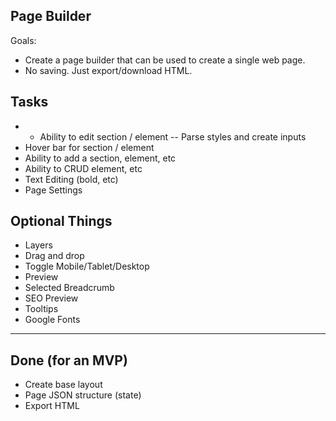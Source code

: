 ## Page Builder

Goals:

- Create a page builder that can be used to create a single web page.
- No saving. Just export/download HTML.

## Tasks

- * Ability to edit section / element
-- Parse styles and create inputs
- Hover bar for section / element
- Ability to add a section, element, etc
- Ability to CRUD element, etc
- Text Editing (bold, etc)
- Page Settings

## Optional Things

- Layers
- Drag and drop 
- Toggle Mobile/Tablet/Desktop
- Preview
- Selected Breadcrumb
- SEO Preview
- Tooltips
- Google Fonts

---

## Done (for an MVP)

- Create base layout
- Page JSON structure (state)
- Export HTML
